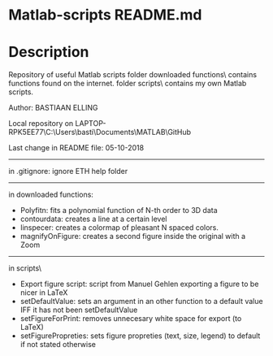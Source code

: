 # Matlab-scripts README.md	

# Description

Repository of useful Matlab scripts
folder downloaded functions\ contains functions found on the internet.
folder scripts\ contains my own Matlab scripts.

Author: BASTIAAN ELLING

Local repository on LAPTOP-RPK5EE77\C:\Users\basti\Documents\MATLAB\GitHub

Last change in README file: 05-10-2018

------------------------------------------------------------------------------

in .gitignore:
ignore ETH help folder


------------------------------------------------------------------------------

in downloaded functions\:

- Polyfitn: fits a polynomial function of N-th order to 3D data 
- contourdata: creates a line at a certain level
- linspecer: creates a colormap of pleasant N spaced colors.
- magnifyOnFigure: creates a second figure inside the original with a Zoom


------------------------------------------------------------------------------

in scripts\

- Export figure script: script from Manuel Gehlen exporting a figure to be nicer in LaTeX
- setDefaultValue: sets an argument in an other function to a default value IFF it has not been setDefaultValue
- setFigureForPrint: removes unnecesary white space for export (to LaTeX)
- setFigurePropreties: sets figure propreties (text, size, legend) to default if not stated otherwise